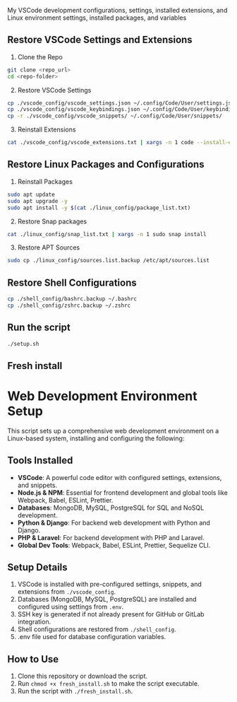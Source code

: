 My VSCode development configurations, settings, installed extensions, and Linux environment settings, installed packages, and variables

## Restore VSCode Settings and Extensions

1. Clone the Repo

```bash
git clone <repo_url>
cd <repo-folder>
```

2. Restore VSCode Settings

```bash
cp ./vscode_config/vscode_settings.json ~/.config/Code/User/settings.json
cp ./vscode_config/vscode_keybindings.json ~/.config/Code/User/keybindings.json
cp -r ./vscode_config/vscode_snippets/ ~/.config/Code/User/snippets/
```

3. Reinstall Extensions

```bash
cat ./vscode_config/vscode_extensions.txt | xargs -n 1 code --install-extension
```

## Restore Linux Packages and Configurations

1. Reinstall Packages

```bash
sudo apt update
sudo apt upgrade -y
sudo apt install -y $(cat ./linux_config/package_list.txt)
```

2. Restore Snap packages

```bash
cat ./linux_config/snap_list.txt | xargs -n 1 sudo snap install
```

3. Restore APT Sources

```bash
sudo cp ./linux_config/sources.list.backup /etc/apt/sources.list
```

## Restore Shell Configurations

```bash
cp ./shell_config/bashrc.backup ~/.bashrc
cp ./shell_config/zshrc.backup ~/.zshrc
```

## Run the script

```bash
./setup.sh

```

## Fresh install

# Web Development Environment Setup

This script sets up a comprehensive web development environment on a Linux-based system, installing and configuring the following:

## Tools Installed

- **VSCode**: A powerful code editor with configured settings, extensions, and snippets.
- **Node.js & NPM**: Essential for frontend development and global tools like Webpack, Babel, ESLint, Prettier.
- **Databases**: MongoDB, MySQL, PostgreSQL for SQL and NoSQL development.
- **Python & Django**: For backend web development with Python and Django.
- **PHP & Laravel**: For backend development with PHP and Laravel.
- **Global Dev Tools**: Webpack, Babel, ESLint, Prettier, Sequelize CLI.

## Setup Details

1. VSCode is installed with pre-configured settings, snippets, and extensions from `./vscode_config`.
2. Databases (MongoDB, MySQL, PostgreSQL) are installed and configured using settings from `.env`.
3. SSH key is generated if not already present for GitHub or GitLab integration.
4. Shell configurations are restored from `./shell_config`.
5. .env file used for database configuration variables.

## How to Use

1. Clone this repository or download the script.
2. Run `chmod +x fresh_install.sh` to make the script executable.
3. Run the script with `./fresh_install.sh`.
